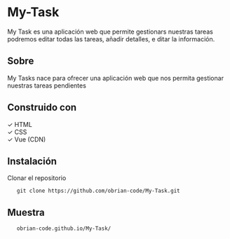 # My-Task
My Task es una aplicación web que permite gestionars nuestras tareas podremos editar todas las tareas, añadir detalles, e
ditar la información. 

## Sobre
My Tasks nace para ofrecer una aplicación web que nos permita gestionar nuestras tareas pendientes


## Construido con


✓ HTML<br>
✓ CSS<br>
✓ Vue (CDN)<br>

## Instalación

Clonar el repositorio   
    
 ```
    git clone https://github.com/obrian-code/My-Task.git
 ```

## Muestra   

 ```
    obrian-code.github.io/My-Task/ 
 ```
 
